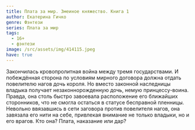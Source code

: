 ```yaml
---
title: Плата за мир. Змеиное княжество. Книга 1
author: Екатерина Гичко
genre: Фэнтези
series: Плата за мир
tags:
  - 16+
  - фэнтези
image: /src/assets/img/414115.jpeg
have: true
---
```

Закончилась кровопролитная война между тремя государствами. И побеждённая сторона по условиям мирного договора должна отдать повелителю нагов дочь короля. Но вместо законной наследницы владыка получает незаконнорожденную дочь, немую принцессу-воина. Правда, она столь быстро завоевала расположение его ближайших сторонников, что не смогла остаться в статусе бесправной пленницы. Невольно ввязавшись в сети заговора против повелителя нагов, она завязала его нити на себе, привлекая внимание не только владыки, но и его врагов. Кто она? Плата, наказание или дар?
